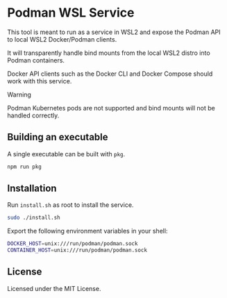 # Podman WSL Service

This tool is meant to run as a service in WSL2 and expose the Podman API to local WSL2 Docker/Podman clients.

It will transparently handle bind mounts from the local WSL2 distro into Podman containers.

Docker API clients such as the Docker CLI and Docker Compose should work with this service.

> [!WARNING]
> Podman Kubernetes pods are not supported and bind mounts will not be handled correctly.

## Building an executable

A single executable can be built with `pkg`.

```bash
npm run pkg
```

## Installation

Run `install.sh` as root to install the service.

```bash
sudo ./install.sh
```

Export the following environment variables in your shell:

```bash
DOCKER_HOST=unix:///run/podman/podman.sock
CONTAINER_HOST=unix:///run/podman/podman.sock
```

## License

Licensed under the MIT License.
